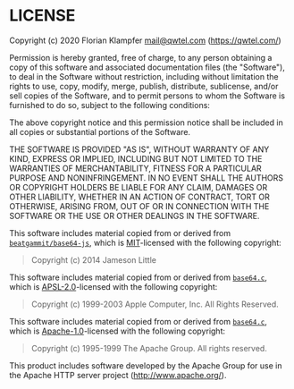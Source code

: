 # LICENSE

Copyright (c) 2020 Florian Klampfer <mail@qwtel.com> (https://qwtel.com/)

Permission is hereby granted, free of charge, to any person obtaining a copy
of this software and associated documentation files (the "Software"), to deal
in the Software without restriction, including without limitation the rights
to use, copy, modify, merge, publish, distribute, sublicense, and/or sell
copies of the Software, and to permit persons to whom the Software is
furnished to do so, subject to the following conditions:

The above copyright notice and this permission notice shall be included in
all copies or substantial portions of the Software.

THE SOFTWARE IS PROVIDED "AS IS", WITHOUT WARRANTY OF ANY KIND, EXPRESS OR
IMPLIED, INCLUDING BUT NOT LIMITED TO THE WARRANTIES OF MERCHANTABILITY,
FITNESS FOR A PARTICULAR PURPOSE AND NONINFRINGEMENT. IN NO EVENT SHALL THE
AUTHORS OR COPYRIGHT HOLDERS BE LIABLE FOR ANY CLAIM, DAMAGES OR OTHER
LIABILITY, WHETHER IN AN ACTION OF CONTRACT, TORT OR OTHERWISE, ARISING FROM,
OUT OF OR IN CONNECTION WITH THE SOFTWARE OR THE USE OR OTHER DEALINGS IN
THE SOFTWARE.

This software includes material copied from or derived from 
[`beatgammit/base64-js`],
which is [MIT]-licensed with the following copyright:

> Copyright (c) 2014 Jameson Little 

This software includes material copied from or derived from 
[`base64.c`],
which is [APSL-2.0]-licensed with the following copyright:

> Copyright (c) 1999-2003 Apple Computer, Inc.  All Rights Reserved.

This software includes material copied from or derived from 
[`base64.c`],
which is [Apache-1.0]-licensed with the following copyright:

> Copyright (c) 1995-1999 The Apache Group.  All rights reserved.

This product includes software developed by the Apache Group for use in the 
Apache HTTP server project (http://www.apache.org/).


[MIT]: docs/licenses/MIT.md
[APSL-2.0]: docs/licenses/APSL-2.0.md
[Apache-1.0]: docs/licenses/Apache-1.0.md

[`beatgammit/base64-js`]: https://github.com/beatgammit/base64-js
[`base64.c`]: https://opensource.apple.com/source/QuickTimeStreamingServer/QuickTimeStreamingServer-452/CommonUtilitiesLib/base64.c